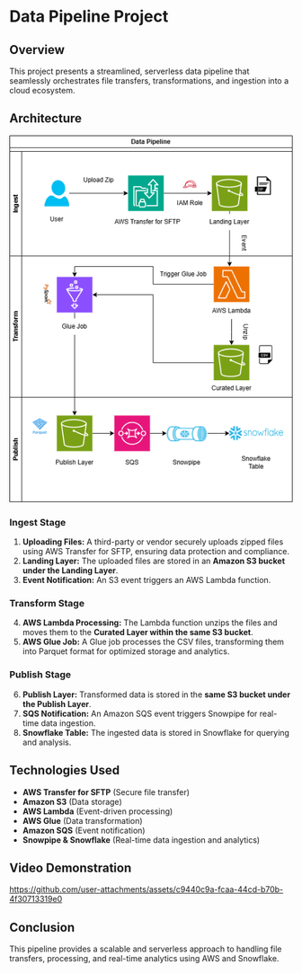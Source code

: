# Data Pipeline Project

## Overview

This project presents a streamlined, serverless data pipeline that seamlessly orchestrates file transfers, transformations, and ingestion into a cloud ecosystem.

## Architecture

![Architecture Diagram](./assets/architecture.png)

### Ingest Stage

1. **Uploading Files:** A third-party or vendor securely uploads zipped files using AWS Transfer for SFTP, ensuring data protection and compliance.
2. **Landing Layer:** The uploaded files are stored in an **Amazon S3 bucket under the Landing Layer**.
3. **Event Notification:** An S3 event triggers an AWS Lambda function.

### Transform Stage

4. **AWS Lambda Processing:** The Lambda function unzips the files and moves them to the **Curated Layer within the same S3 bucket**.
5. **AWS Glue Job:** A Glue job processes the CSV files, transforming them into Parquet format for optimized storage and analytics.

### Publish Stage

6. **Publish Layer:** Transformed data is stored in the **same S3 bucket under the Publish Layer**.
7. **SQS Notification:** An Amazon SQS event triggers Snowpipe for real-time data ingestion.
8. **Snowflake Table:** The ingested data is stored in Snowflake for querying and analysis.

## Technologies Used

- **AWS Transfer for SFTP** (Secure file transfer)
- **Amazon S3** (Data storage)
- **AWS Lambda** (Event-driven processing)
- **AWS Glue** (Data transformation)
- **Amazon SQS** (Event notification)
- **Snowpipe & Snowflake** (Real-time data ingestion and analytics)

## Video Demonstration

https://github.com/user-attachments/assets/c9440c9a-fcaa-44cd-b70b-4f30713319e0

## Conclusion

This pipeline provides a scalable and serverless approach to handling file transfers, processing, and real-time analytics using AWS and Snowflake.

